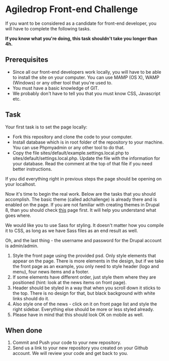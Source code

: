 <h1>Agiledrop Front-end Challenge</h1>
<p>If you want to be considered as a candidate for front-end developer, you will have to complete the following tasks.</p>
<p><strong>If you know what you're doing, this task shouldn't take you longer than 4h.</strong></p>
<h2>Prerequisites</h2>
<ul>
<li>Since all our front-end developers work locally, you will have to be able to install the site on your computer. You can use MAMP (OS X), WAMP (Windows) or any other tool that you're used to.</li>
<li>You must have a basic knowledge of GIT.</li>
<li>We probably don't have to tell you that you must know CSS, Javascript etc.</li>
</ul>
<h2>Task</h2>
<p>Your first task is to set the page locally:
<ul>
<li>Fork this repository and clone the code to your computer.</li>
<li>Install database which is in root folder of the repository to your machine. You can use Phpmyadmin or any other tool to do that.</li>
<li>Copy the file sites/default/example.settings.local.php to sites/default/settings.local.php. Update the file with the information for your database. Read the comment at the top of that file if you need better instructions.</li>
</ul>
<p>If you did everything right in previous steps the page should be opening on your localhost.</p>
<p>Now it's time to begin the real work. Below are the tasks that you should accomplish. The basic theme (called adchallenge) is already there and is enabled on the page. If you are not familiar with creating themes in Drupal 8, than you should check <a href="https://www.drupal.org/docs/8/theming" target="_blank">this</a> page first. It will help you understand what goes where.</p>
<p>We would like you to use Sass for styling. It doesn't matter how you compile it to CSS, as long as we have Sass files as an end result as well.</p>
<p>Oh, and the last thing - the username and password for the Drupal account is admin/admin.</p>
<ol>
<li>Style the front page using the provided psd. Only style elements that appear on the page. There is more elements in the design, but if we take the front page as an example, you only need to style header (logo and menu), four news items and a footer.</li>
<li>If some elements have different order, just style them where they are positioned (hint: look at the news items on front page).</li>
<li>Header should be styled in a way that when you scroll down it sticks to the top. There is no design for that, but black background with white links should do it.</li>
<li>Also style one of the news - click on it on front page list and style the right sidebar. Everything else should be more or less styled already.</li>
<li>Please have in mind that this should look OK on mobile as well.</li>
</ol>
<h2>When done</h2>
<ol>
<li>Commit and Push your code to your new repository.</li>
<li>Send us a link to your new repository you created on your Github account. We will review your code and get back to you.</li>
</ol>
